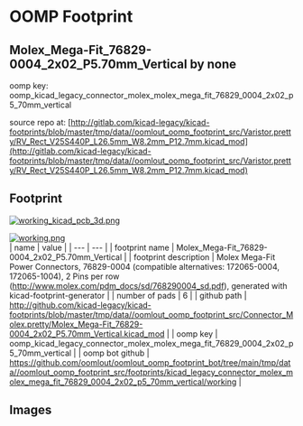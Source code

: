 # OOMP Footprint  
## Molex_Mega-Fit_76829-0004_2x02_P5.70mm_Vertical  by none  
  
oomp key: oomp_kicad_legacy_connector_molex_molex_mega_fit_76829_0004_2x02_p5_70mm_vertical  
  
source repo at: [http://gitlab.com/kicad-legacy/kicad-footprints/blob/master/tmp/data//oomlout_oomp_footprint_src/Varistor.pretty/RV_Rect_V25S440P_L26.5mm_W8.2mm_P12.7mm.kicad_mod](http://gitlab.com/kicad-legacy/kicad-footprints/blob/master/tmp/data//oomlout_oomp_footprint_src/Varistor.pretty/RV_Rect_V25S440P_L26.5mm_W8.2mm_P12.7mm.kicad_mod)  
## Footprint  
  
[![working_kicad_pcb_3d.png](working_kicad_pcb_3d_600.png)](working_kicad_pcb_3d.png)  
  
[![working.png](working_600.png)](working.png)  
| name | value | 
| --- | --- | 
| footprint name | Molex_Mega-Fit_76829-0004_2x02_P5.70mm_Vertical | 
| footprint description | Molex Mega-Fit Power Connectors, 76829-0004 (compatible alternatives: 172065-0004, 172065-1004), 2 Pins per row (http://www.molex.com/pdm_docs/sd/768290004_sd.pdf), generated with kicad-footprint-generator | 
| number of pads | 6 | 
| github path | http://github.com/kicad-legacy/kicad-footprints/blob/master/tmp/data//oomlout_oomp_footprint_src/Connector_Molex.pretty/Molex_Mega-Fit_76829-0004_2x02_P5.70mm_Vertical.kicad_mod | 
| oomp key | oomp_kicad_legacy_connector_molex_molex_mega_fit_76829_0004_2x02_p5_70mm_vertical | 
| oomp bot github | https://github.com/oomlout/oomlout_oomp_footprint_bot/tree/main/tmp/data//oomlout_oomp_footprint_src/footprints/kicad_legacy_connector_molex_molex_mega_fit_76829_0004_2x02_p5_70mm_vertical/working | 
## Images  
